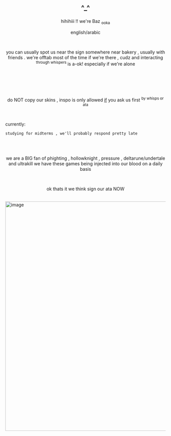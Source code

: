 
## <p align="center"> ^_^ </p>

<p align="center"> hihihiii !! we're Baz <sub> ooka </sub>  </p>
<p align="center"> english/arabic </p>

<br>    <p align="center">
 you can usually spot us near the sign somewhere near bakery , usually with friends . we're offtab most of the time if we're there , cudz and interacting <sup> through whispers </sup>  is a-ok! especially if we're alone
</p>  <br>
<br>    <p align="center">

</p>  <br>

<p align="center">
  do NOT copy our skins , inspo is only allowed  <ins>if</ins> you ask us first <sup>by whisps or ata</sup>
</p>  <br>

 currently:   <br>
                                                  
```
studying for midterms , we'll probably respond pretty late
```
<br>
<br>

<p align="center"> we are a  BIG fan of phighting , hollowknight , pressure , deltarune/undertale and ultrakill we have these games being injected into our blood on a daily basis </p> <br>

<p align="center"> ok thats it we think sign our ata NOW </p> <br>
 
<img width="1280" height="720" alt="image" src="https://github.com/user-attachments/assets/1890e49d-dcaf-4408-9ee4-2124de259fa6" />


